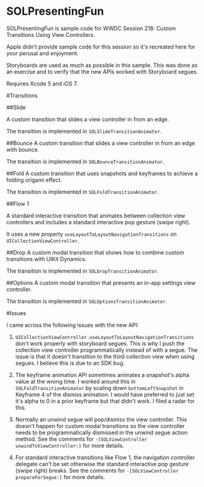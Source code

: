 SOLPresentingFun
================

SOLPresentingFun is sample code for WWDC Session 218: Custom Transitions Using View Controllers.

Apple didn't provide sample code for this session so it's recreated here for your perusal and enjoyment.

Storyboards are used as much as possible in this sample. This was done as an exercise and to verify that the new APIs worked with Storyboard segues.

Requires Xcode 5 and iOS 7.

#Transitions

##Slide

A custom transition that slides a view controller in from an edge.

The transition is implemented in `SOLSlideTransitionAnimator`.

##Bounce
A custom transition that slides a view controller in from an edge with bounce.

The transition is implemented in `SOLBounceTransitionAnimator`. 

##Fold
A custom transition that uses snapshots and keyframes to achieve a folding origami effect. 

The transition is implemented in `SOLFoldTransitionAnimator`. 

##Flow 1

A standard interactive transition that animates between collection view controllers and includes a standard interactive pop gesture (swipe right).

It uses a new property `useLayoutToLayoutNavigationTransitions` on `UICollectionViewController`.

##Drop
A custom modal transition that shows how to combine custom transitions with UIKit Dynamics.

The transition is implemented in `SOLDropTransitionAnimator`. 


##Options
A custom modal transition that presents an in-app settings view controller.

The transition is implemented in `SOLOptionsTransitionAnimator`.


#Issues

I came across the following issues with the new API:

1. `UICollectionViewController.useLayoutToLayoutNavigationTransitions` don't work properly with storyboard segues. This is why I push the collection view controller programmatically instead of with a segue. The issue is that it doesn't transition to the third collection view when using segues. I believe this is due to an SDK bug.

2. The keyframe animation API sometimes animates a snapshot's alpha value at the wrong time. I worked around this in `SOLFoldTransitionAnimator` by scaling down `bottomLeftSnapshot` in Keyframe 4 of the dismiss animation. I would have preferred to just set it's alpha to 0 in a prior keyframe but that didn't work. I filed a radar for this.

3. Normally an unwind segue will pop/dismiss the view controller. This doesn't happen 
 for custom modal transitions so the view controller needs to be programmatically dismissed in the unwind segue action method. See the comments for `-[SOLViewController unwindToViewController:]` for more details.
 
4. For standard interactive transitions like Flow 1, the navigation controller delegate can't be set otherwise the standard interactive pop gesture (swipe right) breaks. See the comments for `-[SOLViewController prepareForSegue:]` for more details.